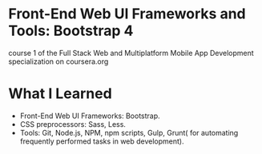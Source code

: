 # Front-End Web UI Frameworks and Tools: Bootstrap 4

course 1 of the Full Stack Web and Multiplatform Mobile App Development specialization on coursera.org

# What I Learned

- Front-End Web UI Frameworks: Bootstrap.
- CSS preprocessors: Sass, Less.
- Tools: Git, Node.js, NPM, npm scripts, Gulp, Grunt( for automating frequently performed tasks in web development).
